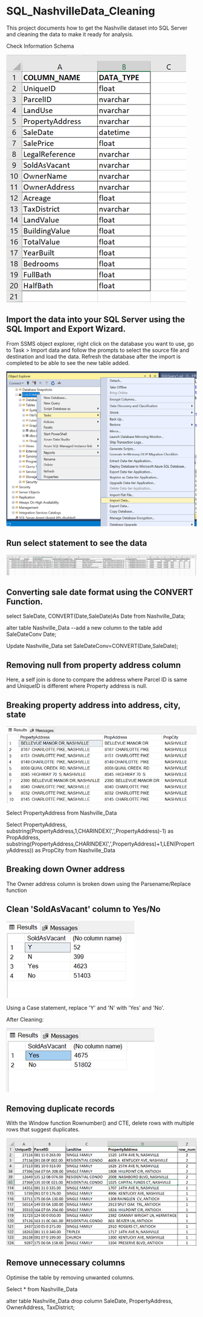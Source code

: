 # SQL_NashvilleData_Cleaning
This project documents how to get the Nashville dataset into SQL Server and cleaning the data to make it ready for analysis.

Check Information Schema


![](check_informationSchema.png)

## Import the data into your SQL Server using the SQL Import and Export Wizard.
From SSMS object explorer, right click on the database you want to use, go to Task > Import data and follow the prompts to select the source file and destination and load the data. Refresh the database after the import is completed to be able to see the new table added.


![Import Export Wizard](import_data.png)

## Run select statement to see the data


![](CheckData.png)

## Converting sale date format using the CONVERT Function.


select SaleDate, CONVERT(Date,SaleDate)As Date from Nashville_Data;


alter table Nashville_Data --add a new column to the table
add SaleDateConv Date;

Update Nashville_Data
set SaleDateConv=CONVERT(Date,SaleDate);

## Removing null from property address column
Here, a self join is done to compare the address where Parcel ID is same and UniqueID is different where Property address is null.


## Breaking property address into address, city, state


![](Break_property_address.png)


Select PropertyAddress from Nashville_Data

Select PropertyAddress,
substring(PropertyAddress,1,CHARINDEX(',',PropertyAddress)-1) as PropAddress,
substring(PropertyAddress,CHARINDEX(',',PropertyAddress)+1,LEN(PropertyAddress)) as PropCity
from Nashville_Data

## Breaking down Owner address
The Owner address column is broken down using the Parsename/Replace function

## Clean 'SoldAsVacant' column to Yes/No 


![](Clean_soldAsVacant.png)


Using a Case statement, replace 'Y' and 'N' with 'Yes' and 'No'.

After Cleaning:


![](Cleaned_SoldAsVacant.png)

## Removing duplicate records

With the Window function Rownumber() and CTE, delete rows with multiple rows that suggest duplicates.


![](RemoveDuplicates.png)

## Remove unnecessary columns
Optimise the table by removing unwanted columns. 

Select *
from Nashville_Data

alter table Nashville_Data
drop column SaleDate, PropertyAddress, OwnerAddress, TaxDistrict;
